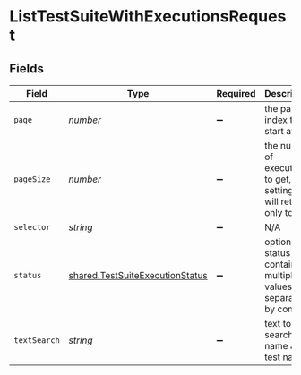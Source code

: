 # ListTestSuiteWithExecutionsRequest


## Fields

| Field                                                                                     | Type                                                                                      | Required                                                                                  | Description                                                                               |
| ----------------------------------------------------------------------------------------- | ----------------------------------------------------------------------------------------- | ----------------------------------------------------------------------------------------- | ----------------------------------------------------------------------------------------- |
| `page`                                                                                    | *number*                                                                                  | :heavy_minus_sign:                                                                        | the page index to start at                                                                |
| `pageSize`                                                                                | *number*                                                                                  | :heavy_minus_sign:                                                                        | the number of executions to get, setting to 0 will return only totals                     |
| `selector`                                                                                | *string*                                                                                  | :heavy_minus_sign:                                                                        | N/A                                                                                       |
| `status`                                                                                  | [shared.TestSuiteExecutionStatus](../../../sdk/models/shared/testsuiteexecutionstatus.md) | :heavy_minus_sign:                                                                        | optional status filter containing multiple values separated by comma                      |
| `textSearch`                                                                              | *string*                                                                                  | :heavy_minus_sign:                                                                        | text to search in name and test name                                                      |